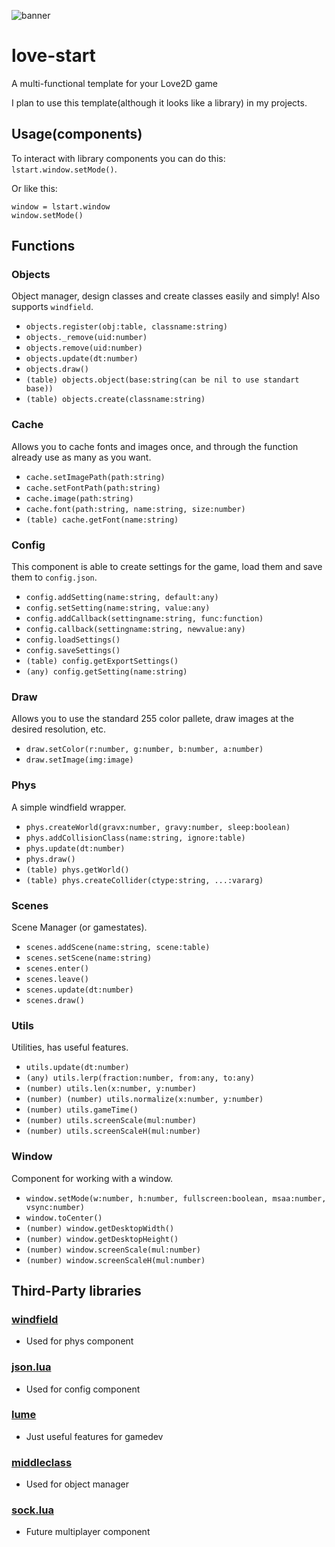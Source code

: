   ![banner](https://github.com/sekta2/love-start/assets/47900900/782e7903-7d41-4392-aca9-cdcadb95a014)

# love-start
A multi-functional template for your Love2D game

I plan to use this template(although it looks like a library) in my projects.

## Usage(components)

To interact with library components you can do this: `lstart.window.setMode()`.

Or like this: 
```
window = lstart.window
window.setMode()
```

## Functions

### Objects

Object manager, design classes and create classes easily and simply! Also supports `windfield`.

- `objects.register(obj:table, classname:string)`
- `objects._remove(uid:number)`
- `objects.remove(uid:number)`
- `objects.update(dt:number)`
- `objects.draw()`
- `(table) objects.object(base:string(can be nil to use standart base))`
- `(table) objects.create(classname:string)`

### Cache

Allows you to cache fonts and images once, and through the function already use as many as you want.

- `cache.setImagePath(path:string)`
- `cache.setFontPath(path:string)`
- `cache.image(path:string)`
- `cache.font(path:string, name:string, size:number)`
- `(table) cache.getFont(name:string)`

### Config

This component is able to create settings for the game, load them and save them to `config.json`.

- `config.addSetting(name:string, default:any)`
- `config.setSetting(name:string, value:any)`
- `config.addCallback(settingname:string, func:function)`
- `config.callback(settingname:string, newvalue:any)`
- `config.loadSettings()`
- `config.saveSettings()`
- `(table) config.getExportSettings()`
- `(any) config.getSetting(name:string)`

### Draw

Allows you to use the standard 255 color pallete, draw images at the desired resolution, etc.

- `draw.setColor(r:number, g:number, b:number, a:number)`
- `draw.setImage(img:image)`

### Phys

A simple windfield wrapper.

- `phys.createWorld(gravx:number, gravy:number, sleep:boolean)`
- `phys.addCollisionClass(name:string, ignore:table)`
- `phys.update(dt:number)`
- `phys.draw()`
- `(table) phys.getWorld()`
- `(table) phys.createCollider(ctype:string, ...:vararg)`

### Scenes

Scene Manager (or gamestates).

- `scenes.addScene(name:string, scene:table)`
- `scenes.setScene(name:string)`
- `scenes.enter()`
- `scenes.leave()`
- `scenes.update(dt:number)`
- `scenes.draw()`

### Utils

Utilities, has useful features.

- `utils.update(dt:number)`
- `(any) utils.lerp(fraction:number, from:any, to:any)`
- `(number) utils.len(x:number, y:number)`
- `(number) (number) utils.normalize(x:number, y:number)`
- `(number) utils.gameTime()`
- `(number) utils.screenScale(mul:number)`
- `(number) utils.screenScaleH(mul:number)`

### Window

Component for working with a window.

- `window.setMode(w:number, h:number, fullscreen:boolean, msaa:number, vsync:number)`
- `window.toCenter()`
- `(number) window.getDesktopWidth()`
- `(number) window.getDesktopHeight()`
- `(number) window.screenScale(mul:number)`
- `(number) window.screenScaleH(mul:number)`

## Third-Party libraries

### [windfield](https://github.com/a327ex/windfield)
- Used for phys component
### [json.lua](https://github.com/rxi/json.lua)
- Used for config component
### [lume](https://github.com/rxi/lume)
- Just useful features for gamedev
### [middleclass](https://github.com/kikito/middleclass)
- Used for object manager
### [sock.lua](https://github.com/camchenry/sock.lua)
- Future multiplayer component